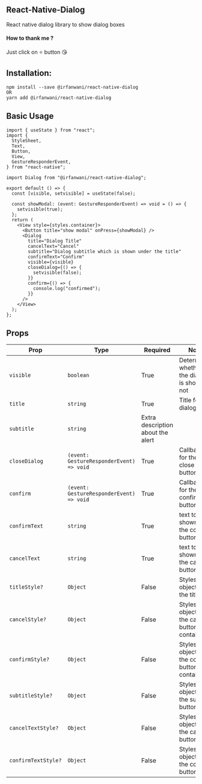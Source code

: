 ## React-Native-Dialog

React native dialog library to show dialog boxes

#### How to thank me ?

Just click on ⭐️ button 😘

## Installation:

```
npm install --save @irfanwani/react-native-dialog
OR
yarn add @irfanwani/react-native-dialog
```

## Basic Usage

```tsx
import { useState } from "react";
import {
  StyleSheet,
  Text,
  Button,
  View,
  GestureResponderEvent,
} from "react-native";

import Dialog from "@irfanwani/react-native-dialog";

export default () => {
  const [visible, setvisible] = useState(false);

  const showModal: (event: GestureResponderEvent) => void = () => {
    setvisible(true);
  };
  return (
    <View style={styles.container}>
      <Button title="show modal" onPress={showModal} />
      <Dialog
        title="Dialog Title"
        cancelText="Cancel"
        subtitle="Dialog subtitle which is shown under the title"
        confirmText="Confirm"
        visible={visible}
        closeDialog={() => {
          setvisible(false);
        }}
        confirm={() => {
          console.log("confirmed");
        }}
      />
    </View>
  );
};
```

## Props

| Prop                | Type                                     | Required                          | Note                                           |
| ------------------- | ---------------------------------------- | --------------------------------- | ---------------------------------------------- |
| `visible`           | `boolean`                                | True                              | Determines whether the dialog is shown or not  |
| `title`             | `string`                                 | True                              | Title for the dialog                           |
| `subtitle`          | `string`                                 | Extra description about the alert |
| `closeDialog`       | `(event: GestureResponderEvent) => void` | True                              | Callback for the close button                  |
| `confirm`           | `(event: GestureResponderEvent) => void` | True                              | Callback for the confirm button                |
| `confirmText`       | `string`                                 | True                              | text to be shown on the confirm button         |
| `cancelText`        | `string`                                 | True                              | text to be shown on the cancel button          |
| `titleStyle?`       | `Object`                                 | False                             | Styles object for the title                    |
| `cancelStyle?`      | `Object`                                 | False                             | Styles object for the cancel button container  |
| `confirmStyle?`     | `Object`                                 | False                             | Styles object for the confirm button container |
| `subtitleStyle?`    | `Object`                                 | False                             | Styles object for the subtitle button          |
| `cancelTextStyle?`  | `Object`                                 | False                             | Styles object for the cancel button text       |
| `confirmTextStyle?` | `Object`                                 | False                             | Styles object for the confirm button text      |
